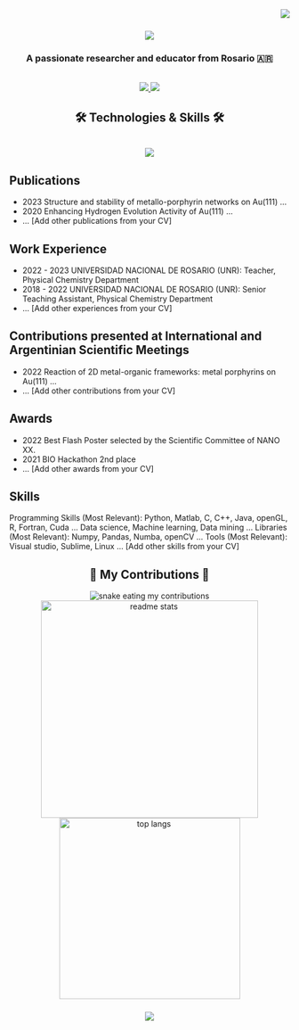 <img align="right" src="https://visitor-badge.laobi.icu/badge?page_id=jmlombardi.jmlombardi" />

<h1 align="center">
    <img src="https://readme-typing-svg.herokuapp.com/?font=Righteous&size=35&center=true&vCenter=true&width=500&height=70&duration=4000&lines=Hello+World!+👋;+I'm+Juan+Manuel+Lombardi!;" />
</h1>

<h3 align="center">A passionate researcher and educator from Rosario 🇦🇷</h3>
<br/>

<div align="center"> 
  <a href="mailto:jmlombardi@email.com">
    <img src="https://img.shields.io/badge/Gmail-333333?style=for-the-badge&logo=gmail&logoColor=red" />
  </a>
  <a href="https://linkedin.com/in/juan-manuel-lombardi" target="_blank">
    <img src="https://img.shields.io/badge/LinkedIn-0077B5?style=for-the-badge&logo=linkedin&logoColor=white" target="_blank" />
  </a>
</div>

<h2 align="center">🛠️ Technologies & Skills 🛠️</h2>
<br/>
<div align="center">
    <img src="https://skillicons.dev/icons?i=python,r,javascript,java,c,vscode,git" />
</div>

## Publications
- 2023 Structure and stability of metallo-porphyrin networks on Au(111) ...
- 2020 Enhancing Hydrogen Evolution Activity of Au(111) ...
- ... [Add other publications from your CV]

## Work Experience
- 2022 - 2023 UNIVERSIDAD NACIONAL DE ROSARIO (UNR): Teacher, Physical Chemistry Department
- 2018 - 2022 UNIVERSIDAD NACIONAL DE ROSARIO (UNR): Senior Teaching Assistant, Physical Chemistry Department
- ... [Add other experiences from your CV]

## Contributions presented at International and Argentinian Scientific Meetings
- 2022 Reaction of 2D metal-organic frameworks: metal porphyrins on Au(111) ...
- ... [Add other contributions from your CV]

## Awards
- 2022 Best Flash Poster selected by the Scientific Committee of NANO XX.
- 2021 BIO Hackathon 2nd place
- ... [Add other awards from your CV]

## Skills
Programming Skills (Most Relevant): Python, Matlab, C, C++, Java, openGL, R, Fortran, Cuda ...
Data science, Machine learning, Data mining ...
Libraries (Most Relevant): Numpy, Pandas, Numba, openCV ...
Tools (Most Relevant): Visual studio, Sublime, Linux ...
[Add other skills from your CV]

<div align="center">
  <h2>🌟 My Contributions 🌟</h2>
  <img alt="snake eating my contributions" src="https://raw.githubusercontent.com/jmlombardi/jmlombardi/output/github-contribution-grid-snake.svg" />
</div>

<div align=center>
  <img width=390 src="https://github-readme-stats.vercel.app/api?username=jmlombardi&count_private=true&show_icons=true&theme=react&border_radius=10" alt="readme stats" />
  <img width=325 align="center" src="https://github-readme-stats.vercel.app/api/top-langs/?username=jmlombardi&hide=HTML&langs_count=8&layout=compact&theme=react&border_radius=10" alt="top langs" />
</div>

<h3 align="center">
    <img src="https://readme-typing-svg.herokuapp.com/?font=Righteous&size=25&center=true&vCenter=true&width=500&height=70&duration=4000&lines=Thank+you+for+stopping+by!+✌️;Feel+free+to+reach+out+on+LinkedIn!;Always+open+for+collaborations+and+discussions.">
</h3>
